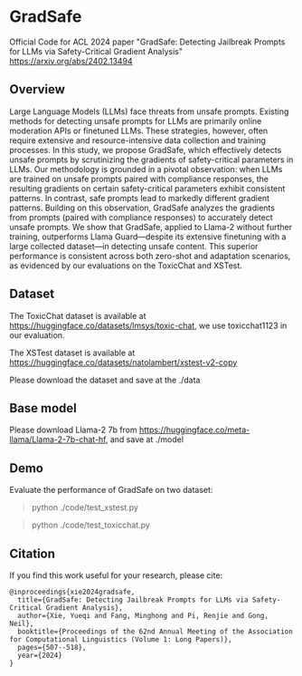 # GradSafe
Official Code for ACL 2024 paper "GradSafe: Detecting Jailbreak Prompts for LLMs via Safety-Critical Gradient Analysis"
https://arxiv.org/abs/2402.13494

## Overview
Large Language Models (LLMs) face threats from unsafe prompts.
Existing methods for detecting unsafe prompts for LLMs are primarily online moderation APIs or finetuned LLMs. These strategies, however, often require extensive and resource-intensive data collection and training processes.
In this study, we propose GradSafe, which effectively detects unsafe prompts by scrutinizing the gradients of safety-critical parameters in LLMs. 
Our methodology is grounded in a pivotal observation: when LLMs are trained on unsafe prompts paired with compliance responses, the resulting gradients on certain safety-critical parameters exhibit consistent patterns. In contrast, safe prompts lead to markedly different gradient patterns.
Building on this observation, GradSafe analyzes the gradients from prompts (paired with compliance responses) to accurately detect unsafe prompts. 
We show that GradSafe, applied to Llama-2 without further training, outperforms Llama Guard—despite its extensive finetuning with a large collected dataset—in detecting unsafe content. 
This superior performance is consistent across both zero-shot and adaptation scenarios, as evidenced by our evaluations on the ToxicChat and XSTest.


## Dataset

The ToxicChat dataset is available at https://huggingface.co/datasets/lmsys/toxic-chat, we use toxicchat1123 in our evaluation.

The XSTest dataset is available at https://huggingface.co/datasets/natolambert/xstest-v2-copy

Please download the dataset and save at the ./data

## Base model

Please download Llama-2 7b from https://huggingface.co/meta-llama/Llama-2-7b-chat-hf, and save at ./model

## Demo

Evaluate the performance of GradSafe on two dataset:

> python ./code/test_xstest.py

> python ./code/test_toxicchat.py

## Citation

If you find this work useful for your research, please cite:
```
@inproceedings{xie2024gradsafe,
  title={GradSafe: Detecting Jailbreak Prompts for LLMs via Safety-Critical Gradient Analysis},
  author={Xie, Yueqi and Fang, Minghong and Pi, Renjie and Gong, Neil},
  booktitle={Proceedings of the 62nd Annual Meeting of the Association for Computational Linguistics (Volume 1: Long Papers)},
  pages={507--518},
  year={2024}
}
```


